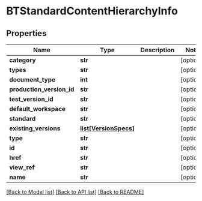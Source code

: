 # BTStandardContentHierarchyInfo

## Properties
Name | Type | Description | Notes
------------ | ------------- | ------------- | -------------
**category** | **str** |  | [optional] 
**types** | **str** |  | [optional] 
**document_type** | **int** |  | [optional] 
**production_version_id** | **str** |  | [optional] 
**test_version_id** | **str** |  | [optional] 
**default_workspace** | **str** |  | [optional] 
**standard** | **str** |  | [optional] 
**existing_versions** | [**list[VersionSpecs]**](VersionSpecs.md) |  | [optional] 
**type** | **str** |  | [optional] 
**id** | **str** |  | [optional] 
**href** | **str** |  | [optional] 
**view_ref** | **str** |  | [optional] 
**name** | **str** |  | [optional] 

[[Back to Model list]](../README.md#documentation-for-models) [[Back to API list]](../README.md#documentation-for-api-endpoints) [[Back to README]](../README.md)


